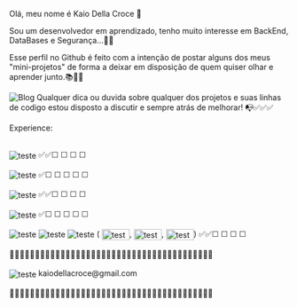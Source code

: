 Olá, meu nome é Kaio Della Croce 🧛

Sou um desenvolvedor em aprendizado, tenho muito interesse em BackEnd, DataBases e Segurança...💾🔐

Esse perfil no Github é feito com a intenção de postar alguns dos meus "mini-projetos" de forma a deixar em disposição de quem quiser olhar e aprender junto.📚🔎✨


![Blog](https://img.shields.io/badge/Ask%20me-anything-1abc9c.svg)
Qualquer dica ou duvida sobre qualquer dos projetos e suas linhas de codigo estou disposto a discutir e sempre atrás de melhorar! 📭✅✅✅

Experience:
<div style="display: inline_block"><br/>
    <img align="center" alt="teste" src="https://img.shields.io/badge/Java-ED8B00?style=for-the-badge&logo=openjdk&logoColor=white"> ✅✅☐ ☐ ☐ ☐<br>

<div style="display: inline_block"><br/>
    <img align="center" alt="teste" src="https://img.shields.io/badge/Python-3776AB?style=for-the-badge&logo=python&logoColor=white"> ✅☐ ☐ ☐ ☐ ☐<br>

<div style="display: inline_block"><br/>
    <img align="center" alt="teste" src="https://img.shields.io/badge/C%2B%2B-00599C?style=for-the-badge&logo=c%2B%2B&logoColor=white"> ✅✅☐ ☐ ☐ ☐
    <br>

<div style="display: inline_block"><br/>
    <img align="center" alt="teste" src="https://img.shields.io/badge/PostgreSQL-316192?style=for-the-badge&logo=postgresql&logoColor=whi"> ✅☐ ☐ ☐ ☐ ☐ <br>

<div style="display: inline_block"><br/>
    <img align="center" alt="teste" src="https://img.shields.io/badge/HTML-239120?style=for-the-badge&logo=html5&logoColor=white">
    <img align="center" alt="teste" src="https://img.shields.io/badge/CSS-239120?&style=for-the-badge&logo=css3&logoColor=white">
     <img align="center" alt="teste" src="https://img.shields.io/badge/JavaScript-F7DF1E?style=for-the-badge&logo=javascript&logoColor=black">
     (
        <img align="center" alt="teste" src="https://img.shields.io/badge/Vue.js-35495E?style=for-the-badge&logo=vue.js&logoColor=4FC08D" width="50" height="20">, <img align="center" alt="teste" src="https://img.shields.io/badge/jQuery-0769AD?style=for-the-badge&logo=jquery&logoColor=white" width="50" height="20">, <img align="center" alt="teste" src="https://img.shields.io/badge/React-20232A?style=for-the-badge&logo=react&logoColor=61DAFB" width="50" height="20">)
✅✅☐ ☐ ☐ ☐ 
<br>
<br>
🎴🎴🎴🎴🎴🎴🎴🎴🎴🎴🎴🎴🎴🎴🎴🎴🎴🎴🎴🎴🎴🎴🎴🎴🎴🎴🎴🎴🎴🎴🎴🎴🎴🎴🎴🎴🎴🎴🎴🎴
<br><br><img align="center" alt="teste" src="https://img.shields.io/badge/Gmail-D14836?style=for-the-badge&logo=gmail&logoColor=white"> kaiodellacroce@gmail.com
<br><br>
🎴🎴🎴🎴🎴🎴🎴🎴🎴🎴🎴🎴🎴🎴🎴🎴🎴🎴🎴🎴🎴🎴🎴🎴🎴🎴🎴🎴🎴🎴🎴🎴🎴🎴🎴🎴🎴🎴🎴🎴
